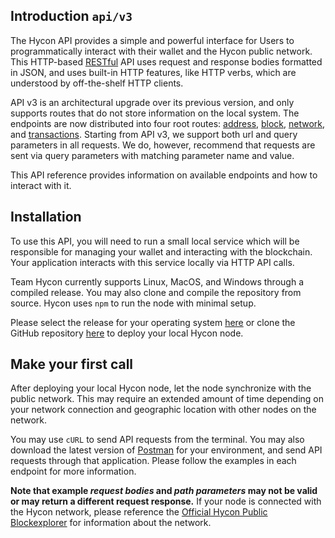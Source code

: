 ## Introduction `api/v3`

The Hycon API provides a simple and powerful interface for Users to programmatically interact with their wallet and the Hycon public network. This HTTP-based [RESTful](https://en.wikipedia.org/wiki/Representational_state_transfer) API uses request and response bodies formatted in JSON, and uses built-in HTTP features, like HTTP verbs, which are understood by off-the-shelf HTTP clients. 

API v3 is an architectural upgrade over its previous version, and only supports routes that do not store information on the local system. The endpoints are now distributed into four root routes: [address](/#prerequisites-address), [block](/#prerequisites-block), [network](/#prerequisites-network), and [transactions](/#prerequisites-tx). Starting from API v3, we support both url and query parameters in all requests. We do, however, recommend that requests are sent via query parameters with matching parameter name and value.

This API reference provides information on available endpoints and how to interact with it.

## Installation

To use this API, you will need to run a small local service which will be responsible for managing your wallet and interacting with the blockchain. Your application interacts with this service locally via HTTP API calls.

Team Hycon currently supports Linux, MacOS, and Windows through a compiled release. You may also clone and compile the repository from source. Hycon uses `npm` to run the node with minimal setup.

Please select the release for your operating system [here](https://github.com/team-hycon/hycon-core/releases) or clone the GitHub repository [here](https://github.com/team-hycon/hycon-core) to deploy your local Hycon node.

## Make your first call

After deploying your local Hycon node, let the node synchronize with the public network. This may require an extended amount of time depending on your network connection and geographic location with other nodes on the network. 

You may use `cURL` to send API requests from the terminal. You may also download the latest version of [Postman](https://www.getpostman.com/) for your environment, and send API requests through that application. Please follow the examples in each endpoint for more information. 

**Note that example _request bodies_ and _path parameters_ may not be valid or may return a different request response.** If your node is connected with the Hycon network, please reference the [Official Hycon Public Blockexplorer](https://explorer.hycon.io) for information about the network.


